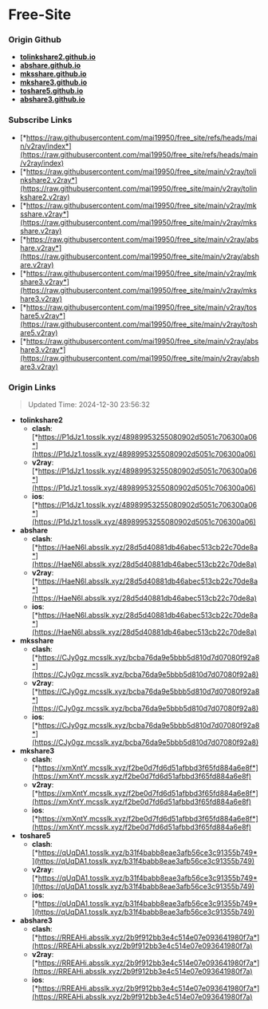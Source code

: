 # Free-Site

### Origin Github

- [**tolinkshare2.github.io**](https://github.com/tolinkshare2/tolinkshare2.github.io)
- [**abshare.github.io**](https://github.com/abshare/abshare.github.io)
- [**mksshare.github.io**](https://github.com/mksshare/mksshare.github.io)
- [**mkshare3.github.io**](https://github.com/mkshare3/mkshare3.github.io)
- [**toshare5.github.io**](https://github.com/toshare5/toshare5.github.io)
- [**abshare3.github.io**](https://github.com/abshare3/abshare3.github.io)

### Subscribe Links

- [*https://raw.githubusercontent.com/mai19950/free_site/refs/heads/main/v2ray/index*](https://raw.githubusercontent.com/mai19950/free_site/refs/heads/main/v2ray/index)
- [*https://raw.githubusercontent.com/mai19950/free_site/main/v2ray/tolinkshare2.v2ray*](https://raw.githubusercontent.com/mai19950/free_site/main/v2ray/tolinkshare2.v2ray)
- [*https://raw.githubusercontent.com/mai19950/free_site/main/v2ray/mksshare.v2ray*](https://raw.githubusercontent.com/mai19950/free_site/main/v2ray/mksshare.v2ray)
- [*https://raw.githubusercontent.com/mai19950/free_site/main/v2ray/abshare.v2ray*](https://raw.githubusercontent.com/mai19950/free_site/main/v2ray/abshare.v2ray)
- [*https://raw.githubusercontent.com/mai19950/free_site/main/v2ray/mkshare3.v2ray*](https://raw.githubusercontent.com/mai19950/free_site/main/v2ray/mkshare3.v2ray)
- [*https://raw.githubusercontent.com/mai19950/free_site/main/v2ray/toshare5.v2ray*](https://raw.githubusercontent.com/mai19950/free_site/main/v2ray/toshare5.v2ray)
- [*https://raw.githubusercontent.com/mai19950/free_site/main/v2ray/abshare3.v2ray*](https://raw.githubusercontent.com/mai19950/free_site/main/v2ray/abshare3.v2ray)

### Origin Links

> Updated Time: 2024-12-30 23:56:32

- **tolinkshare2**
  - **clash**: [*https://P1dJz1.tosslk.xyz/48989953255080902d5051c706300a06*](https://P1dJz1.tosslk.xyz/48989953255080902d5051c706300a06)
  - **v2ray**: [*https://P1dJz1.tosslk.xyz/48989953255080902d5051c706300a06*](https://P1dJz1.tosslk.xyz/48989953255080902d5051c706300a06)
  - **ios**: [*https://P1dJz1.tosslk.xyz/48989953255080902d5051c706300a06*](https://P1dJz1.tosslk.xyz/48989953255080902d5051c706300a06)
- **abshare**
  - **clash**: [*https://HaeN6l.absslk.xyz/28d5d40881db46abec513cb22c70de8a*](https://HaeN6l.absslk.xyz/28d5d40881db46abec513cb22c70de8a)
  - **v2ray**: [*https://HaeN6l.absslk.xyz/28d5d40881db46abec513cb22c70de8a*](https://HaeN6l.absslk.xyz/28d5d40881db46abec513cb22c70de8a)
  - **ios**: [*https://HaeN6l.absslk.xyz/28d5d40881db46abec513cb22c70de8a*](https://HaeN6l.absslk.xyz/28d5d40881db46abec513cb22c70de8a)
- **mksshare**
  - **clash**: [*https://CJy0gz.mcsslk.xyz/bcba76da9e5bbb5d810d7d07080f92a8*](https://CJy0gz.mcsslk.xyz/bcba76da9e5bbb5d810d7d07080f92a8)
  - **v2ray**: [*https://CJy0gz.mcsslk.xyz/bcba76da9e5bbb5d810d7d07080f92a8*](https://CJy0gz.mcsslk.xyz/bcba76da9e5bbb5d810d7d07080f92a8)
  - **ios**: [*https://CJy0gz.mcsslk.xyz/bcba76da9e5bbb5d810d7d07080f92a8*](https://CJy0gz.mcsslk.xyz/bcba76da9e5bbb5d810d7d07080f92a8)
- **mkshare3**
  - **clash**: [*https://xmXntY.mcsslk.xyz/f2be0d7fd6d51afbbd3f65fd884a6e8f*](https://xmXntY.mcsslk.xyz/f2be0d7fd6d51afbbd3f65fd884a6e8f)
  - **v2ray**: [*https://xmXntY.mcsslk.xyz/f2be0d7fd6d51afbbd3f65fd884a6e8f*](https://xmXntY.mcsslk.xyz/f2be0d7fd6d51afbbd3f65fd884a6e8f)
  - **ios**: [*https://xmXntY.mcsslk.xyz/f2be0d7fd6d51afbbd3f65fd884a6e8f*](https://xmXntY.mcsslk.xyz/f2be0d7fd6d51afbbd3f65fd884a6e8f)
- **toshare5**
  - **clash**: [*https://qUqDA1.tosslk.xyz/b31f4babb8eae3afb56ce3c91355b749*](https://qUqDA1.tosslk.xyz/b31f4babb8eae3afb56ce3c91355b749)
  - **v2ray**: [*https://qUqDA1.tosslk.xyz/b31f4babb8eae3afb56ce3c91355b749*](https://qUqDA1.tosslk.xyz/b31f4babb8eae3afb56ce3c91355b749)
  - **ios**: [*https://qUqDA1.tosslk.xyz/b31f4babb8eae3afb56ce3c91355b749*](https://qUqDA1.tosslk.xyz/b31f4babb8eae3afb56ce3c91355b749)
- **abshare3**
  - **clash**: [*https://RREAHi.absslk.xyz/2b9f912bb3e4c514e07e093641980f7a*](https://RREAHi.absslk.xyz/2b9f912bb3e4c514e07e093641980f7a)
  - **v2ray**: [*https://RREAHi.absslk.xyz/2b9f912bb3e4c514e07e093641980f7a*](https://RREAHi.absslk.xyz/2b9f912bb3e4c514e07e093641980f7a)
  - **ios**: [*https://RREAHi.absslk.xyz/2b9f912bb3e4c514e07e093641980f7a*](https://RREAHi.absslk.xyz/2b9f912bb3e4c514e07e093641980f7a)
